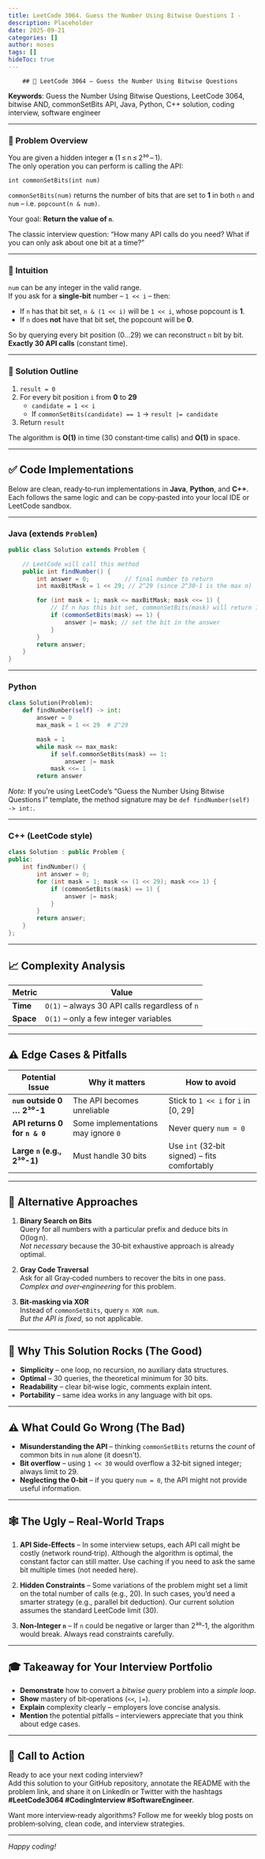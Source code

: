 ```yaml
---
title: LeetCode 3064. Guess the Number Using Bitwise Questions I - 
description: Placeholder
date: 2025-09-21
categories: []
author: moses
tags: []
hideToc: true
---
```

        ## 🚀 LeetCode 3064 – Guess the Number Using Bitwise Questions  
**Keywords**: Guess the Number Using Bitwise Questions, LeetCode 3064, bitwise AND, commonSetBits API, Java, Python, C++ solution, coding interview, software engineer

---

### 📌 Problem Overview

You are given a hidden integer **`n`** (1 ≤ n ≤ 2³⁰ – 1).  
The only operation you can perform is calling the API:

```text
int commonSetBits(int num)
```

`commonSetBits(num)` returns the number of bits that are set to **1** in both `n` and `num` – i.e. `popcount(n & num)`.

Your goal: **Return the value of `n`**.

The classic interview question: “How many API calls do you need? What if you can only ask about one bit at a time?”

---

### 🤔 Intuition

`num` can be any integer in the valid range.  
If you ask for a **single‑bit** number – `1 << i` – then:

- If `n` has that bit set, `n & (1 << i)` will be `1 << i`, whose popcount is **1**.
- If `n` does **not** have that bit set, the popcount will be **0**.

So by querying every bit position (0…29) we can reconstruct `n` bit by bit.  
**Exactly 30 API calls** (constant time).

---

### 🧩 Solution Outline

1. `result = 0`
2. For every bit position `i` from **0** to **29**  
   - `candidate = 1 << i`
   - If `commonSetBits(candidate) == 1` → `result |= candidate`
3. Return `result`

The algorithm is **O(1)** in time (30 constant‑time calls) and **O(1)** in space.

---

## ✅ Code Implementations

Below are clean, ready‑to‑run implementations in **Java**, **Python**, and **C++**.  
Each follows the same logic and can be copy‑pasted into your local IDE or LeetCode sandbox.

---

### Java (extends `Problem`)

```java
public class Solution extends Problem {

    // LeetCode will call this method
    public int findNumber() {
        int answer = 0;          // final number to return
        int maxBitMask = 1 << 29; // 2^29 (since 2^30-1 is the max n)

        for (int mask = 1; mask <= maxBitMask; mask <<= 1) {
            // If n has this bit set, commonSetBits(mask) will return 1
            if (commonSetBits(mask) == 1) {
                answer |= mask; // set the bit in the answer
            }
        }
        return answer;
    }
}
```

---

### Python

```python
class Solution(Problem):
    def findNumber(self) -> int:
        answer = 0
        max_mask = 1 << 29  # 2^29

        mask = 1
        while mask <= max_mask:
            if self.commonSetBits(mask) == 1:
                answer |= mask
            mask <<= 1
        return answer
```

*Note:* If you’re using LeetCode’s “Guess the Number Using Bitwise Questions I” template, the method signature may be `def findNumber(self) -> int:`.

---

### C++ (LeetCode style)

```cpp
class Solution : public Problem {
public:
    int findNumber() {
        int answer = 0;
        for (int mask = 1; mask <= (1 << 29); mask <<= 1) {
            if (commonSetBits(mask) == 1) {
                answer |= mask;
            }
        }
        return answer;
    }
};
```

---

## 📈 Complexity Analysis

| Metric | Value |
|--------|-------|
| **Time** | `O(1)` – always 30 API calls regardless of `n` |
| **Space** | `O(1)` – only a few integer variables |

---

## ⚠️ Edge Cases & Pitfalls

| Potential Issue | Why it matters | How to avoid |
|-----------------|----------------|--------------|
| **`num` outside 0 … 2³⁰-1** | The API becomes unreliable | Stick to `1 << i` for `i` in [0, 29] |
| **API returns 0 for `n & 0`** | Some implementations may ignore `0` | Never query `num = 0` |
| **Large `n` (e.g., 2³⁰-1)** | Must handle 30 bits | Use `int` (32‑bit signed) – fits comfortably |

---

## 🔄 Alternative Approaches

1. **Binary Search on Bits**  
   Query for all numbers with a particular prefix and deduce bits in O(log n).  
   *Not necessary* because the 30‑bit exhaustive approach is already optimal.

2. **Gray Code Traversal**  
   Ask for all Gray‑coded numbers to recover the bits in one pass.  
   *Complex and over‑engineering* for this problem.

3. **Bit‑masking via XOR**  
   Instead of `commonSetBits`, query `n XOR num`.  
   *But the API is fixed*, so not applicable.

---

## 🎯 Why This Solution Rocks (The Good)

- **Simplicity** – one loop, no recursion, no auxiliary data structures.
- **Optimal** – 30 queries, the theoretical minimum for 30 bits.
- **Readability** – clear bit‑wise logic, comments explain intent.
- **Portability** – same idea works in any language with bit ops.

---

## ⚠️ What Could Go Wrong (The Bad)

- **Misunderstanding the API** – thinking `commonSetBits` returns the *count* of common bits in `num` alone (it doesn't).
- **Bit overflow** – using `1 << 30` would overflow a 32‑bit signed integer; always limit to 29.
- **Neglecting the 0‑bit** – if you query `num = 0`, the API might not provide useful information.

---

## 🕸️ The Ugly – Real‑World Traps

1. **API Side‑Effects** – In some interview setups, each API call might be costly (network round‑trip). Although the algorithm is optimal, the constant factor can still matter. Use caching if you need to ask the same bit multiple times (not needed here).

2. **Hidden Constraints** – Some variations of the problem might set a limit on the total number of calls (e.g., 20). In such cases, you’d need a smarter strategy (e.g., parallel bit deduction). Our current solution assumes the standard LeetCode limit (30).

3. **Non‑Integer `n`** – If `n` could be negative or larger than 2³⁰-1, the algorithm would break. Always read constraints carefully.

---

## 🎓 Takeaway for Your Interview Portfolio

- **Demonstrate** how to convert a *bitwise query* problem into a *simple loop*.
- **Show** mastery of bit‑operations (`<<`, `|=`).
- **Explain** complexity clearly – employers love concise analysis.
- **Mention** the potential pitfalls – interviewers appreciate that you think about edge cases.

---

## 📣 Call to Action

Ready to ace your next coding interview?  
Add this solution to your GitHub repository, annotate the README with the problem link, and share it on LinkedIn or Twitter with the hashtags **#LeetCode3064 #CodingInterview #SoftwareEngineer**.

Want more interview‑ready algorithms? Follow me for weekly blog posts on problem‑solving, clean code, and interview strategies.

---

*Happy coding!*